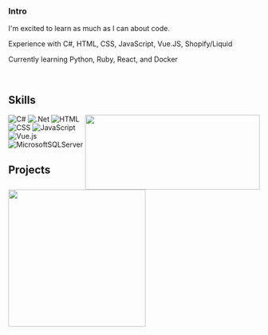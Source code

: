### Intro

I'm excited to learn as much as I can about code.

Experience with C#, HTML, CSS, JavaScript, Vue.JS, Shopify/Liquid

Currently learning Python, Ruby, React, and Docker

<br>




## Skills  

<!-- GitHub readme stats https://github.com/anuraghazra/github-readme-stats -->
<img align="right" height="150px" width="350px" src="https://github-readme-stats-sigma-five.vercel.app/api/top-langs/?username=Gould9080&layout=compact&theme=chartreuse-dark&title_color=ffffff&langs_count=4" />

![C#](https://img.shields.io/badge/c%23-%23239120.svg?style=for-the-badge&logo=c-sharp&logoColor=white)
![.Net](https://img.shields.io/badge/.NET-5C2D91?style=for-the-badge&logo=.net&logoColor=white)
![HTML](https://img.shields.io/badge/HTML5-E34F26?style=for-the-badge&logo=html5&logoColor=white)
![CSS](https://img.shields.io/badge/CSS3-1572B6?style=for-the-badge&logo=css3&logoColor=white)
![JavaScript](https://img.shields.io/badge/JavaScript-F7DF1E?style=for-the-badge&logo=javascript&logoColor=black)
![Vue.js](https://img.shields.io/badge/vuejs-%2335495e.svg?style=for-the-badge&logo=vuedotjs&logoColor=%234FC08D)
![MicrosoftSQLServer](https://img.shields.io/badge/Microsoft%20SQL%20Server-CC2927?style=for-the-badge&logo=microsoft%20sql%20server&logoColor=white)


## Projects

 <a href="https://gould9080.github.io/PianoKeys/" target="_blank">
        <img src="https://images.unsplash.com/photo-1512733596533-7b00ccf8ebaf?ixlib=rb-4.0.3&ixid=MnwxMjA3fDB8MHxwaG90by1wYWdlfHx8fGVufDB8fHx8&auto=format&fit=crop&w=1932&q=80" height="auto" width="275" />
    </a>
